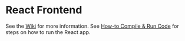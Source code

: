 # React Frontend

See the [Wiki](https://github.com/COMP-4350-Group-8/admin/wiki) for more information. See [How-to Compile & Run Code](https://github.com/COMP-4350-Group-8/admin/wiki/Build-Code#react) for steps on how to run the React app.
